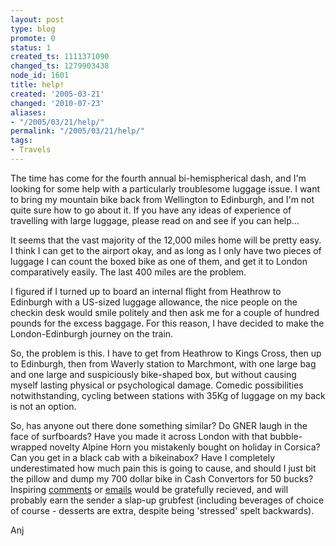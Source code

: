 ```yaml
---
layout: post
type: blog
promote: 0
status: 1
created_ts: 1111371090
changed_ts: 1279903438
node_id: 1601
title: help!
created: '2005-03-21'
changed: '2010-07-23'
aliases:
- "/2005/03/21/help/"
permalink: "/2005/03/21/help/"
tags:
- Travels
---
```

The time has come for the fourth annual bi-hemispherical dash, and I'm looking for some help with a particularly troublesome luggage issue.  I want to bring my mountain bike back from Wellington to Edinburgh, and I'm not quite sure how to go about it.  If you have any ideas of experience of travelling with large luggage, please read on and see if you can help...
<!--break-->
It seems that the vast majority of the 12,000 miles home will be pretty easy.  I think I can get to the airport okay, and as long as I only have two pieces of luggage I can count the boxed bike as one of them, and get it to London comparatively easily.  The last 400 miles are the problem.

I figured if I turned up to board an internal flight from Heathrow to Edinburgh with a US-sized luggage allowance, the nice people on the checkin desk would smile politely and then ask me for a couple of hundred pounds for the excess baggage.  For this reason, I have decided to make the London-Edinburgh journey on the train.

So, the problem is this.  I have to get from Heathrow to Kings Cross, then up to Edinburgh, then from Waverly station to Marchmont, with one large bag and one large and suspiciously bike-shaped box, but without causing myself lasting physical or psychological damage.  Comedic possibilities notwithstanding, cycling between stations with 35Kg of luggage on my back is not an option.

So, has anyone out there done something similar?  Do GNER laugh in the face of surfboards? Have you made it across London with that bubble-wrapped novelty Alpine Horn you mistakenly bought on holiday in Corsica?  Can you get in a black cab with a bikeinabox?  Have I completely underestimated how much pain this is going to cause, and should I just bit the pillow and dump my 700 dollar bike in Cash Convertors for 50 bucks?  Inspiring [comments](http://anjackson.net/comment/reply/1601) or [emails](http://anjackson.net/contact) would be gratefully recieved, and will probably earn the sender a slap-up grubfest (including beverages of choice of course - desserts are extra, despite being 'stressed' spelt backwards).

Anj
